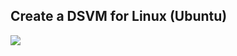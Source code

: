 ## Create a DSVM for Linux (Ubuntu)

<a href="https://portal.azure.com/#create/Microsoft.Template/uri/https%3A%2F%2Fraw.githubusercontent.com%2FAzure%2FDataScienceVM%2Fmaster%2FScripts%2FCreateDSVM%2FUbuntu%2Fazuredeploy.json" target="_blank">
    <img src="http://azuredeploy.net/deploybutton.png"/>
</a>
